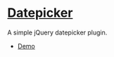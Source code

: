 # [Datepicker](https://fengyuanchen.github.io/datepicker)

A simple jQuery datepicker plugin.

- [Demo](https://fengyuanchen.github.io/datepicker)
